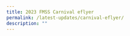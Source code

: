 ```yaml
---
title: 2023 FMSS Carnival eflyer
permalink: /latest-updates/carnival-eflyer/
description: ""
---
```

